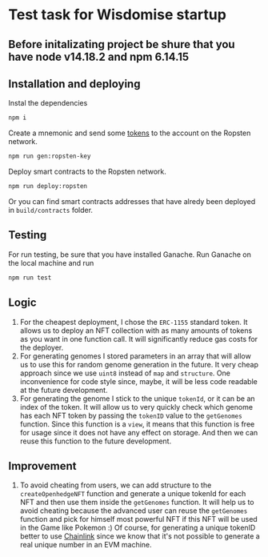 # Test task for Wisdomise startup
## Before initalizating project be shure that you have node v14.18.2 and npm 6.14.15

## Installation and deploying
Instal the dependencies
```sh
npm i
```

Create a mnemonic and send some [tokens](https://faucet.ropsten.be/) to the account on the Ropsten network.
```sh
npm run gen:ropsten-key
```

Deploy smart contracts to the Ropsten network.
```sh
npm run deploy:ropsten
```
Or you can find smart contracts addresses that have alredy been deployed in `build/contracts` folder.

## Testing
For run testing, be sure that you have installed Ganache. Run Ganache on the local machine and run
```sh
npm run test
```

## Logic
1. For the cheapest deployment, I chose the `ERC-1155` standard token. It allows us to deploy an NFT collection with as many amounts of tokens as you want in one function call. It will significantly reduce gas costs for the deployer.
2. For generating genomes I stored parameters in an array that will allow us to use this for random genome generation in the future. It very cheap approach since we use `uint8` instead of `map` and `structure`. One inconvenience for code style since, maybe, it will be less code readable at the future development.
3. For generating the genome I stick to the unique `tokenId`, or it can be an index of the token. It will allow us to very quickly check which genome has each NFT token by passing the `tokenID` value to the `getGenomes` function. Since this function is a `view`, it means that this function is free for usage since it does not have any effect on storage. And then we can reuse this function to the future development.

## Improvement
1. To avoid cheating from users, we can add structure to the `createOpenhedgeNFT` function and generate a unique tokenId for each NFT and then use them inside the `getGenomes` function. It will help us to avoid cheating because the advanced user can reuse the `getGenomes` function and pick for himself most powerful NFT if this NFT will be used in the Game like Pokemon :) 
Of course, for generating a unique tokenID better to use [Chainlink](https://docs.chain.link/docs/vrf/v2/introduction/) since we know that it's not possible to generate a real unique number in an EVM machine. 


    